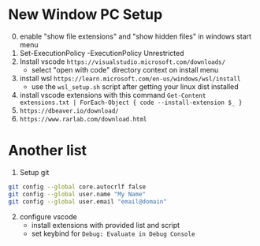 # New Window PC Setup

0. enable "show file extensions" and "show hidden files" in windows start menu
1. Set-ExecutionPolicy -ExecutionPolicy Unrestricted
2. Install vscode `https://visualstudio.microsoft.com/downloads/`
    - select "open with code" directory context on install menu
3. install wsl `https://learn.microsoft.com/en-us/windows/wsl/install`
    - use the `wsl_setup.sh` script after getting your linux dist installed
4. install vscode extensions with this command
    `Get-Content extensions.txt | ForEach-Object { code --install-extension $_ }`
5. `https://dbeaver.io/download/`
6. `https://www.rarlab.com/download.html`

# Another list
1. Setup git
```bash
git config --global core.autocrlf false
git config --global user.name "My Name"
git config --global user.email "email@domain"
```
2. configure vscode
    - install extensions with provided list and script
    - set keybind for `Debug: Evaluate in Debug Console`

